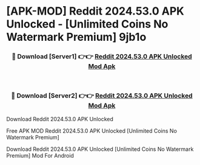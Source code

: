# [APK-MOD] Reddit 2024.53.0 APK Unlocked - [Unlimited Coins No Watermark Premium] 9jb1o



<div align="center">
<h3>🔴 Download [Server1] 👉👉 <a href="https://momento.my/?title=Reddit_2024.53.0_APK_Unlocked">Reddit 2024.53.0 APK Unlocked Mod Apk</a></h3><br>

<h3>🔴 Download [Server2] 👉👉 <a href="https://momento.my/?title=Reddit_2024.53.0_APK_Unlocked">Reddit 2024.53.0 APK Unlocked Mod Apk</a></h3>
</div>



Download Reddit 2024.53.0 APK Unlocked 

Free APK MOD Reddit 2024.53.0 APK Unlocked [Unlimited Coins No Watermark Premium]

Download Reddit 2024.53.0 APK Unlocked [Unlimited Coins No Watermark Premium] Mod For Android
